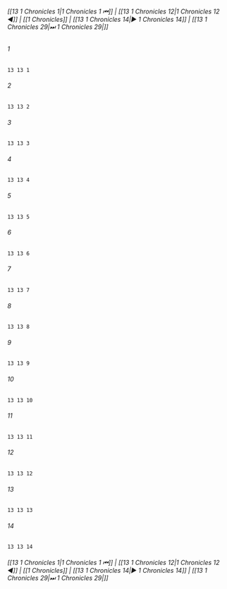 
###### [[13 1 Chronicles 1|1 Chronicles 1 ⏮]] | [[13 1 Chronicles 12|1 Chronicles 12 ◀]] | [[1 Chronicles]] | [[13 1 Chronicles 14|▶ 1 Chronicles 14]] | [[13 1 Chronicles 29|⏭ 1 Chronicles 29|]]

###### 1
``` verse
13 13 1 
```
###### 2
``` verse
13 13 2 
```
###### 3
``` verse
13 13 3 
```
###### 4
``` verse
13 13 4 
```
###### 5
``` verse
13 13 5 
```
###### 6
``` verse
13 13 6 
```
###### 7
``` verse
13 13 7 
```
###### 8
``` verse
13 13 8 
```
###### 9
``` verse
13 13 9 
```
###### 10
``` verse
13 13 10 
```
###### 11
``` verse
13 13 11 
```
###### 12
``` verse
13 13 12 
```
###### 13
``` verse
13 13 13 
```
###### 14
``` verse
13 13 14 
```

###### [[13 1 Chronicles 1|1 Chronicles 1 ⏮]] | [[13 1 Chronicles 12|1 Chronicles 12 ◀]] | [[1 Chronicles]] | [[13 1 Chronicles 14|▶ 1 Chronicles 14]] | [[13 1 Chronicles 29|⏭ 1 Chronicles 29|]]

